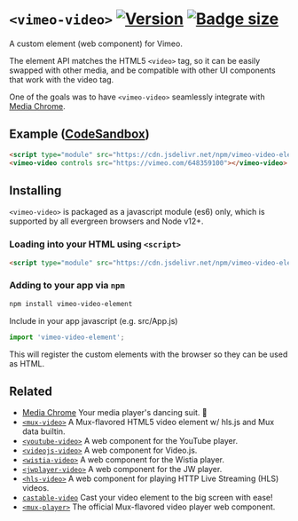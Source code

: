 # `<vimeo-video>` [![Version](https://img.shields.io/npm/v/vimeo-video-element)](https://www.npmjs.com/package/vimeo-video-element) [![Badge size](https://img.badgesize.io/https://cdn.jsdelivr.net/npm/vimeo-video-element/+esm?compression=gzip&label=gzip)](https://cdn.jsdelivr.net/npm/vimeo-video-element/+esm)

A custom element (web component) for Vimeo.

The element API matches the HTML5 `<video>` tag, so it can be easily swapped with other media, and be compatible with other UI components that work with the video tag.

One of the goals was to have `<vimeo-video>` seamlessly integrate with [Media Chrome](https://github.com/muxinc/media-chrome).

## Example ([CodeSandbox](https://codesandbox.io/s/vimeo-video-element-x5ku6s))

<!-- prettier-ignore -->
```html
<script type="module" src="https://cdn.jsdelivr.net/npm/vimeo-video-element@0.2/+esm"></script>
<vimeo-video controls src="https://vimeo.com/648359100"></vimeo-video>
```

## Installing

`<vimeo-video>` is packaged as a javascript module (es6) only, which is supported by all evergreen browsers and Node v12+.

### Loading into your HTML using `<script>`

<!-- prettier-ignore -->
```html
<script type="module" src="https://cdn.jsdelivr.net/npm/vimeo-video-element@0.2/+esm"></script>
```

### Adding to your app via `npm`

```bash
npm install vimeo-video-element
```

Include in your app javascript (e.g. src/App.js)

```js
import 'vimeo-video-element';
```

This will register the custom elements with the browser so they can be used as HTML.

## Related

- [Media Chrome](https://github.com/muxinc/media-chrome) Your media player's dancing suit. 🕺
- [`<mux-video>`](https://github.com/muxinc/elements/tree/main/packages/mux-video) A Mux-flavored HTML5 video element w/ hls.js and Mux data builtin.
- [`<youtube-video>`](https://github.com/muxinc/youtube-video-element) A web component for the YouTube player.
- [`<videojs-video>`](https://github.com/luwes/videojs-video-element) A web component for Video.js.
- [`<wistia-video>`](https://github.com/luwes/wistia-video-element) A web component for the Wistia player.
- [`<jwplayer-video>`](https://github.com/luwes/jwplayer-video-element) A web component for the JW player.
- [`<hls-video>`](https://github.com/muxinc/hls-video-element) A web component for playing HTTP Live Streaming (HLS) videos.
- [`castable-video`](https://github.com/muxinc/castable-video) Cast your video element to the big screen with ease!
- [`<mux-player>`](https://github.com/muxinc/elements/tree/main/packages/mux-player) The official Mux-flavored video player web component.
